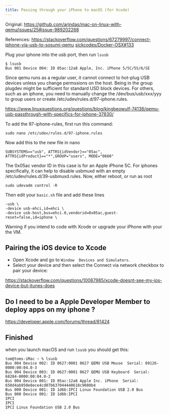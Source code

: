 ```yaml
---
title: Passing through your iPhone to macOS (for Xcode)
--- 
```

Original: https://github.com/arindas/mac-on-linux-with-qemu/issues/25#issue-989202268

References: https://stackoverflow.com/questions/67279997/connect-iphone-via-usb-to-sosumi-qemu [sickcodes/Docker-OSX#133](https://github.com/sickcodes/Docker-OSX/issues/133)

Plug your iphone into the usb port, then run `lsusb`

```
$ lsusb
Bus 001 Device 004: ID 05ac:12a8 Apple, Inc. iPhone 5/5C/5S/6/SE
```

Since qemu runs as a regular user, it cannot connect to hot-plug USB devices unless you change permssions on the host. Being in the group plugdev might be sufficient for standard USD block devices. For others, such as an iphone, you need to manually change the /dev/bus/usb/xxx/yyy to group users or create /etc/udev/rules.d/97-iphone.rules.

https://www.linuxquestions.org/questions/blog/kingbeowulf-74138/qemu-usb-passthrough-with-specifics-for-iphone-37830/

To add the 97-iphone-rules, first run this command:

```
sudo nano /etc/udev/rules.d/97-iphone.rules
```

Now add this to the new file in nano

```
SUBSYSTEMS=="usb", ATTRS{idVendor}=="05ac", ATTRS{idProduct}=="*",GROUP="users", MODE="0660"
```

The 0x05ac vendor ID in this case is for an Apple iPhone 5C. For iphones specifically, it can help to disable usbmuxd with an empty /etc/udev/rules.d/39-usbmuxd.rules. Now, either reboot, or run as root

```
sudo udevadm control -R
```

Then edit your `basic.sh` file and add these lines

```
-usb \
-device usb-ehci,id=ehci \
-device usb-host,bus=ehci.0,vendorid=0x05ac,guest-reset=false,id=iphone \
```

Warning if you intend to code with Xcode or upgrade your iPhone with your the VM.

## Pairing the iOS device to Xcode
* Open Xcode and go to `Window  Devices and Simulators`.
* Select your device and then select the Connect via network checkbox to pair your device:

https://stackoverflow.com/questions/10087985/xcode-doesnt-see-my-ios-device-but-itunes-does

## Do I need to be a Apple Developer Member to deploy apps on my iphone ?
https://developer.apple.com/forums/thread/81424

## Finished

when you launch macOS and run `lsusb` you should get this:

```
tom@toms-iMac ~ % lsusb
Bus 004 Device 002: ID 0627:0001 0627 QEMU USB Mouse  Serial: 89126-0000:00:04.0-3
Bus 004 Device 003: ID 0627:0001 0627 QEMU USB Keyboard  Serial: 68284-0000:00:04.0-2
Bus 004 Device 001: ID 05ac:12a8 Apple Inc. iPhone  Serial: 650d4ab950e8ece4cd07b637044440618c9080b4
Bus 000 Device 001: ID 1d6b:IPCI Linux Foundation USB 2.0 Bus 
Bus 000 Device 001: ID 1d6b:IPCI
IPCI
IPCI
IPCI Linux Foundation USB 2.0 Bus
```

